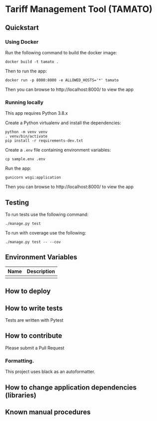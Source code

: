# Tariff Management Tool (TAMATO)

## Quickstart

### Using Docker

Run the following command to build the docker image:

    docker build -t tamato .

Then to run the app:

    docker run -p 8000:8000 -e ALLOWED_HOSTS='*' tamato

Then you can browse to http://localhost:8000/ to view the app

### Running locally

This app requires Python 3.8.x

Create a Python virtualenv and install the dependencies:

    python -m venv venv
    . venv/bin/activate
    pip install -r requirements-dev.txt

Create a `.env` file containing environment variables:

    cp sample.env .env

Run the app:

    gunicorn wsgi:application

Then you can browse to http://localhost:8000/ to view the app

## Testing

To run tests use the following command:

    ./manage.py test

To run with coverage use the following:

    ./manage.py test -- --cov

## Environment Variables

| Name | Description |
| ---- | ----------- |
|      |             |

## How to deploy

## How to write tests

Tests are written with Pytest

## How to contribute

Please submit a Pull Request

### Formatting.

This project uses black as an autoformatter.

## How to change application dependencies (libraries)

## Known manual procedures
